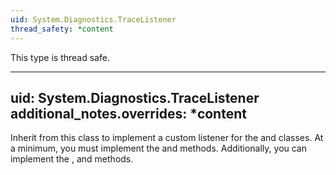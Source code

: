 ```yaml
---
uid: System.Diagnostics.TraceListener
thread_safety: *content
---
```


This type is thread safe.


---
uid: System.Diagnostics.TraceListener
additional_notes.overrides: *content
---

<p>Inherit from this class to implement a custom listener for the <xref href="System.Diagnostics.Debug"></xref> and <xref href="System.Diagnostics.Trace"></xref> classes. At a minimum, you must implement the <xref href="System.Diagnostics.TraceListener.Write(System.String)"></xref> and <xref href="System.Diagnostics.TraceListener.WriteLine(System.String)"></xref> methods. Additionally, you can implement the <xref href="System.Diagnostics.TraceListener.Fail(System.String)"></xref>, <xref href="System.Diagnostics.TraceListener.Close"></xref> and <xref href="System.Diagnostics.TraceListener.Flush"></xref> methods.</p>


